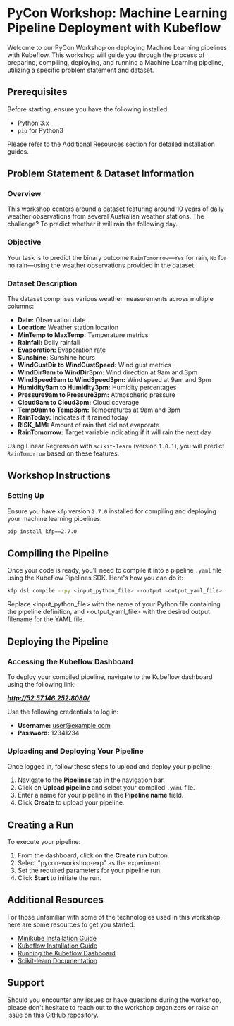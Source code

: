 # PyCon Workshop: Machine Learning Pipeline Deployment with Kubeflow

Welcome to our PyCon Workshop on deploying Machine Learning pipelines with Kubeflow. This workshop will guide you through the process of preparing, compiling, deploying, and running a Machine Learning pipeline, utilizing a specific problem statement and dataset.

## Prerequisites

Before starting, ensure you have the following installed:

- Python 3.x
- `pip` for Python3


Please refer to the [Additional Resources](#additional-resources) section for detailed installation guides.

## Problem Statement & Dataset Information

### Overview

This workshop centers around a dataset featuring around 10 years of daily weather observations from several Australian weather stations. The challenge? To predict whether it will rain the following day.

### Objective

Your task is to predict the binary outcome `RainTomorrow`—`Yes` for rain, `No` for no rain—using the weather observations provided in the dataset.

### Dataset Description

The dataset comprises various weather measurements across multiple columns:

- **Date:** Observation date
- **Location:** Weather station location
- **MinTemp to MaxTemp:** Temperature metrics
- **Rainfall:** Daily rainfall
- **Evaporation:** Evaporation rate
- **Sunshine:** Sunshine hours
- **WindGustDir to WindGustSpeed:** Wind gust metrics
- **WindDir9am to WindDir3pm:** Wind direction at 9am and 3pm
- **WindSpeed9am to WindSpeed3pm:** Wind speed at 9am and 3pm
- **Humidity9am to Humidity3pm:** Humidity percentages
- **Pressure9am to Pressure3pm:** Atmospheric pressure
- **Cloud9am to Cloud3pm:** Cloud coverage
- **Temp9am to Temp3pm:** Temperatures at 9am and 3pm
- **RainToday:** Indicates if it rained today
- **RISK_MM:** Amount of rain that did not evaporate
- **RainTomorrow:** Target variable indicating if it will rain the next day

Using Linear Regression with `scikit-learn` (version `1.0.1`), you will predict `RainTomorrow` based on these features.

## Workshop Instructions

### Setting Up

Ensure you have `kfp` version `2.7.0` installed for compiling and deploying your machine learning pipelines:

```bash
pip install kfp==2.7.0
```


## Compiling the Pipeline

Once your code is ready, you'll need to compile it into a pipeline `.yaml` file using the Kubeflow Pipelines SDK. Here's how you can do it:

```bash
kfp dsl compile --py <input_python_file> --output <output_yaml_file>
```

Replace <input_python_file> with the name of your Python file containing the pipeline definition, and <output_yaml_file> with the desired output filename for the YAML file.

## Deploying the Pipeline

### Accessing the Kubeflow Dashboard

To deploy your compiled pipeline, navigate to the Kubeflow dashboard using the following link:

***http://52.57.146.252:8080/***

Use the following credentials to log in:

- **Username:** user@example.com
- **Password:** 12341234

### Uploading and Deploying Your Pipeline

Once logged in, follow these steps to upload and deploy your pipeline:

1. Navigate to the **Pipelines** tab in the navigation bar.
2. Click on **Upload pipeline** and select your compiled `.yaml` file.
3. Enter a name for your pipeline in the **Pipeline name** field.
4. Click **Create** to upload your pipeline.


## Creating a Run

To execute your pipeline:

1. From the dashboard, click on the **Create run** button.
2. Select "pycon-workshop-exp" as the experiment.
3. Set the required parameters for your pipeline run.
4. Click **Start** to initiate the run.


## Additional Resources

For those unfamiliar with some of the technologies used in this workshop, here are some resources to get you started:

- [Minikube Installation Guide](https://minikube.sigs.k8s.io/docs/start/)
- [Kubeflow Installation Guide](https://github.com/kubeflow/manifests)
- [Running the Kubeflow Dashboard](https://www.kubeflow.org/docs/components/central-dash/overview/)
- [Scikit-learn Documentation](https://scikit-learn.org/stable/documentation.html)

## Support

Should you encounter any issues or have questions during the workshop, please don't hesitate to reach out to the workshop organizers or raise an issue on this GitHub repository.
